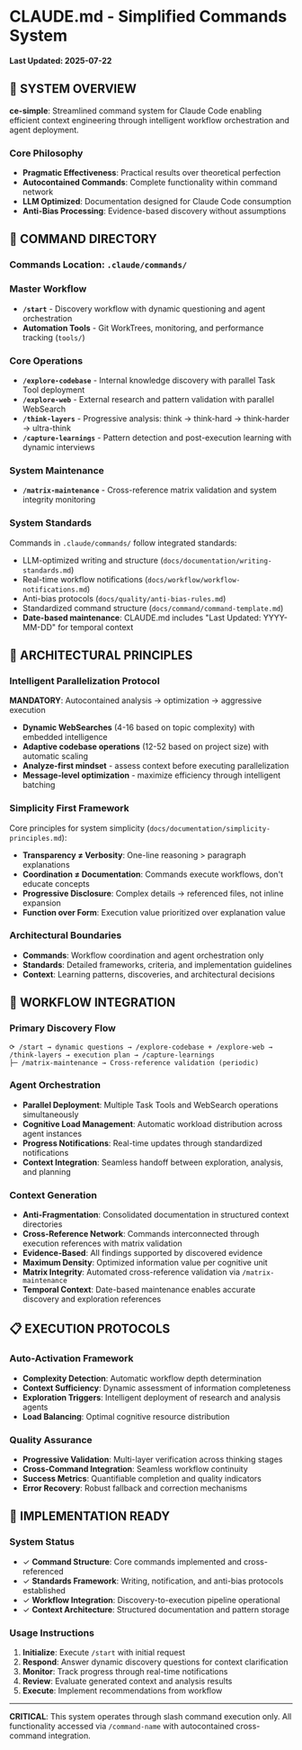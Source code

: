 # CLAUDE.md - Simplified Commands System

**Last Updated: 2025-07-22**

## 🎯 SYSTEM OVERVIEW

**ce-simple**: Streamlined command system for Claude Code enabling efficient context engineering through intelligent workflow orchestration and agent deployment.

### Core Philosophy
- **Pragmatic Effectiveness**: Practical results over theoretical perfection
- **Autocontained Commands**: Complete functionality within command network
- **LLM Optimized**: Documentation designed for Claude Code consumption
- **Anti-Bias Processing**: Evidence-based discovery without assumptions

## 🚀 COMMAND DIRECTORY

### Commands Location: `.claude/commands/`

### Master Workflow
- **`/start`** - Discovery workflow with dynamic questioning and agent orchestration
- **Automation Tools** - Git WorkTrees, monitoring, and performance tracking (`tools/`)

### Core Operations  
- **`/explore-codebase`** - Internal knowledge discovery with parallel Task Tool deployment
- **`/explore-web`** - External research and pattern validation with parallel WebSearch
- **`/think-layers`** - Progressive analysis: think → think-hard → think-harder → ultra-think
- **`/capture-learnings`** - Pattern detection and post-execution learning with dynamic interviews

### System Maintenance
- **`/matrix-maintenance`** - Cross-reference matrix validation and system integrity monitoring

### System Standards
Commands in `.claude/commands/` follow integrated standards:
- LLM-optimized writing and structure (`docs/documentation/writing-standards.md`)
- Real-time workflow notifications (`docs/workflow/workflow-notifications.md`)
- Anti-bias protocols (`docs/quality/anti-bias-rules.md`)
- Standardized command structure (`docs/command/command-template.md`)
- **Date-based maintenance**: CLAUDE.md includes "Last Updated: YYYY-MM-DD" for temporal context

## 🎯 ARCHITECTURAL PRINCIPLES

### Intelligent Parallelization Protocol
**MANDATORY**: Autocontained analysis → optimization → aggressive execution
- **Dynamic WebSearches** (4-16 based on topic complexity) with embedded intelligence
- **Adaptive codebase operations** (12-52 based on project size) with automatic scaling
- **Analyze-first mindset** - assess context before executing parallelization
- **Message-level optimization** - maximize efficiency through intelligent batching

### Simplicity First Framework
Core principles for system simplicity (`docs/documentation/simplicity-principles.md`):
- **Transparency ≠ Verbosity**: One-line reasoning > paragraph explanations
- **Coordination ≠ Documentation**: Commands execute workflows, don't educate concepts
- **Progressive Disclosure**: Complex details → referenced files, not inline expansion
- **Function over Form**: Execution value prioritized over explanation value

### Architectural Boundaries
- **Commands**: Workflow coordination and agent orchestration only
- **Standards**: Detailed frameworks, criteria, and implementation guidelines
- **Context**: Learning patterns, discoveries, and architectural decisions

## 🔧 WORKFLOW INTEGRATION

### Primary Discovery Flow
```
⟳ /start → dynamic questions → /explore-codebase + /explore-web → /think-layers → execution plan → /capture-learnings
├─ /matrix-maintenance → Cross-reference validation (periodic)
```

### Agent Orchestration
- **Parallel Deployment**: Multiple Task Tools and WebSearch operations simultaneously
- **Cognitive Load Management**: Automatic workload distribution across agent instances
- **Progress Notifications**: Real-time updates through standardized notifications
- **Context Integration**: Seamless handoff between exploration, analysis, and planning

### Context Generation
- **Anti-Fragmentation**: Consolidated documentation in structured context directories
- **Cross-Reference Network**: Commands interconnected through execution references with matrix validation
- **Evidence-Based**: All findings supported by discovered evidence
- **Maximum Density**: Optimized information value per cognitive unit
- **Matrix Integrity**: Automated cross-reference validation via `/matrix-maintenance`
- **Temporal Context**: Date-based maintenance enables accurate discovery and exploration references

## 📋 EXECUTION PROTOCOLS

### Auto-Activation Framework
- **Complexity Detection**: Automatic workflow depth determination
- **Context Sufficiency**: Dynamic assessment of information completeness
- **Exploration Triggers**: Intelligent deployment of research and analysis agents
- **Load Balancing**: Optimal cognitive resource distribution

### Quality Assurance
- **Progressive Validation**: Multi-layer verification across thinking stages
- **Cross-Command Integration**: Seamless workflow continuity
- **Success Metrics**: Quantifiable completion and quality indicators
- **Error Recovery**: Robust fallback and correction mechanisms

## 🎯 IMPLEMENTATION READY

### System Status
- ✓ **Command Structure**: Core commands implemented and cross-referenced
- ✓ **Standards Framework**: Writing, notification, and anti-bias protocols established
- ✓ **Workflow Integration**: Discovery-to-execution pipeline operational
- ✓ **Context Architecture**: Structured documentation and pattern storage

### Usage Instructions
1. **Initialize**: Execute `/start` with initial request
2. **Respond**: Answer dynamic discovery questions for context clarification
3. **Monitor**: Track progress through real-time notifications
4. **Review**: Evaluate generated context and analysis results
5. **Execute**: Implement recommendations from workflow

---

**CRITICAL**: This system operates through slash command execution only. All functionality accessed via `/command-name` with autocontained cross-command integration.